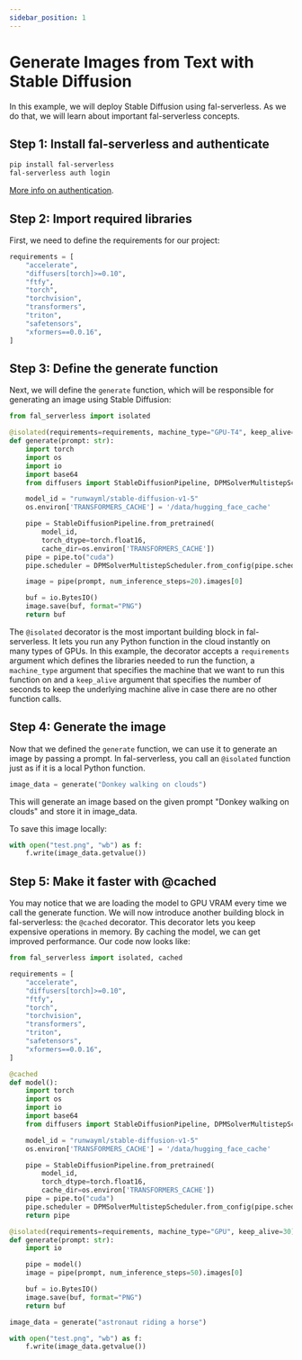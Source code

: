```yaml
---
sidebar_position: 1
---
```


# Generate Images from Text with Stable Diffusion
In this example, we will deploy Stable Diffusion using fal-serverless. As we do that, we will learn about important fal-serverless concepts.

## Step 1: Install fal-serverless and authenticate

```bash
pip install fal-serverless
fal-serverless auth login
```

[More info on authentication](/category/authentication).


## Step 2: Import required libraries

First, we need to define the requirements for our project:

```python
requirements = [
    "accelerate",
    "diffusers[torch]>=0.10",
    "ftfy",
    "torch",
    "torchvision",
    "transformers",
    "triton",
    "safetensors",
    "xformers==0.0.16",
]
```

## Step 3: Define the generate function

Next, we will define the `generate` function, which will be responsible for generating an image using Stable Diffusion:

```python
from fal_serverless import isolated

@isolated(requirements=requirements, machine_type="GPU-T4", keep_alive=30)
def generate(prompt: str):
    import torch
    import os
    import io
    import base64
    from diffusers import StableDiffusionPipeline, DPMSolverMultistepScheduler

    model_id = "runwayml/stable-diffusion-v1-5"
    os.environ['TRANSFORMERS_CACHE'] = '/data/hugging_face_cache'

    pipe = StableDiffusionPipeline.from_pretrained(
        model_id,
        torch_dtype=torch.float16,
        cache_dir=os.environ['TRANSFORMERS_CACHE'])
    pipe = pipe.to("cuda")
    pipe.scheduler = DPMSolverMultistepScheduler.from_config(pipe.scheduler.config)

    image = pipe(prompt, num_inference_steps=20).images[0]

    buf = io.BytesIO()
    image.save(buf, format="PNG")
    return buf
```

The `@isolated` decorator is the most important building block in fal-serverless. It lets you run any Python function in the cloud instantly on many types of GPUs. In this example, the decorator accepts a `requirements` argument which defines the libraries needed to run the function, a `machine_type` argument that specifies the machine that we want to run this function on and a `keep_alive` argument that specifies the number of seconds to keep the underlying machine alive in case there are no other function calls.

## Step 4: Generate the image
Now that we defined the `generate` function, we can use it to generate an image by passing a prompt. In fal-serverless, you call an `@isolated` function just as if it is a local Python function.

```python
image_data = generate("Donkey walking on clouds")
```

This will generate an image based on the given prompt "Donkey walking on clouds" and store it in image_data.

To save this image locally:
```python
with open("test.png", "wb") as f:
    f.write(image_data.getvalue())
```

## Step 5: Make it faster with @cached
You may notice that we are loading the model to GPU VRAM every time we call the generate function. We will now introduce another building block in fal-serverless: the `@cached` decorator. This decorator lets you keep expensive operations in memory. By caching the model, we can get improved performance. Our code now looks like:

```python
from fal_serverless import isolated, cached

requirements = [
    "accelerate",
    "diffusers[torch]>=0.10",
    "ftfy",
    "torch",
    "torchvision",
    "transformers",
    "triton",
    "safetensors",
    "xformers==0.0.16",
]

@cached
def model():
    import torch
    import os
    import io
    import base64
    from diffusers import StableDiffusionPipeline, DPMSolverMultistepScheduler

    model_id = "runwayml/stable-diffusion-v1-5"
    os.environ['TRANSFORMERS_CACHE'] = '/data/hugging_face_cache'

    pipe = StableDiffusionPipeline.from_pretrained(
        model_id,
        torch_dtype=torch.float16,
        cache_dir=os.environ['TRANSFORMERS_CACHE'])
    pipe = pipe.to("cuda")
    pipe.scheduler = DPMSolverMultistepScheduler.from_config(pipe.scheduler.config)
    return pipe

@isolated(requirements=requirements, machine_type="GPU", keep_alive=30)
def generate(prompt: str):
    import io

    pipe = model()
    image = pipe(prompt, num_inference_steps=50).images[0]

    buf = io.BytesIO()
    image.save(buf, format="PNG")
    return buf

image_data = generate("astronaut riding a horse")

with open("test.png", "wb") as f:
    f.write(image_data.getvalue())
```
